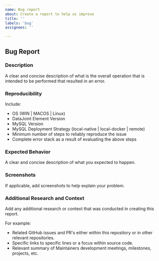 ```yaml
---
name: Bug report
about: Create a report to help us improve
title: ''
labels: 'bug'
assignees: ''

---
```


## Bug Report

### Description

A clear and concise description of what is the overall operation that is intended to be
performed that resulted in an error.

### Reproducibility
Include:
- OS (WIN | MACOS | Linux)
- DataJoint Element Version
- MySQL Version
- MySQL Deployment Strategy (local-native | local-docker | remote)
- Minimum number of steps to reliably reproduce the issue
- Complete error stack as a result of evaluating the above steps

### Expected Behavior
A clear and concise description of what you expected to happen.

### Screenshots
If applicable, add screenshots to help explain your problem.

### Additional Research and Context
Add any additional research or context that was conducted in creating this report.

For example:
- Related GitHub issues and PR's either within this repository or in other relevant
  repositories.
- Specific links to specific lines or a focus within source code.
- Relevant summary of Maintainers development meetings, milestones, projects, etc.
